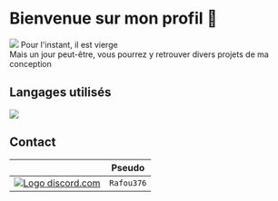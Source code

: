 <h1> Bienvenue sur mon profil 👋</h1>
<img src="https://visitcount.itsvg.in/api?id=Rafou771&label=‎Vues&color=5&icon=5&pretty=false"/>
Pour l'instant, il est vierge</br>
Mais un jour peut-être, vous pourrez y retrouver divers projets de ma conception

<h2>Langages utilisés</h2>

<img src= "https://skillicons.dev/icons?i=js,html,css,python,lua,java">

<h2>Contact</h2>

|                                                                                                                                 |   Pseudo   |
:--------------------------------------------------------------------------------------------------------------------------------:|:----------:|
|<a href="https://discord.com/app" target="_blank"> <img src="https://skillicons.dev/icons?i=discord" alt="Logo discord.com"> </a>| `Rafou376` |
